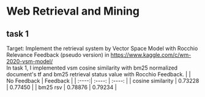 # Web Retrieval and Mining  
## task 1
Target: Implement the retrieval system by Vector Space Model with Rocchio Relevance Feedback (pseudo version) in https://www.kaggle.com/c/wm-2020-vsm-model/  
In task 1, I implemented vsm cosine similarity with bm25 normalized document's tf and bm25 retrieval status value with Rocchio Feedback.
|  | No Feedback | Feedback |
| :----:| :----: | :----: |
| cosine similarity | 0.73228 | 0.77450 |
| bm25 rsv | 0.78876 | 0.79234 |

